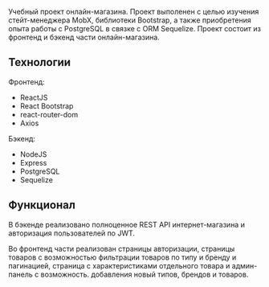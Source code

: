 Учебный проект онлайн-магазина. Проект выполенен с целью изучения стейт-менеджера MobX, библиотеки Bootstrap, а также приобретения опыта работы с PostgreSQL в связке с ORM Sequelize. Проект состоит из фронтенд и бэкенд части онлайн-магазина.

## Технологии

Фронтенд:

- ReactJS
- React Bootstrap
- react-router-dom
- Axios

Бэкенд:

- NodeJS
- Express
- PostgreSQL
- Sequelize

## Функционал

В бэкенде реализовано полноценное REST API интернет-магазина и авторизация пользователей по JWT.

Во фронтенд части реализован страницы авторизации, страницы товаров с возможностью фильтрации товаров по типу и бренду и пагинацией, страница с характеристиками отдельного товара и админ-панель с возможность. добавления новый типов, брендов и товаров.

